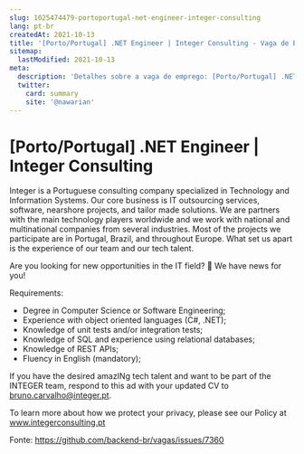 ```yaml
---
slug: 1025474479-portoportugal-net-engineer-integer-consulting
lang: pt-br
createdAt: 2021-10-13
title: '[Porto/Portugal] .NET Engineer | Integer Consulting - Vaga de Emprego'
sitemap:
  lastModified: 2021-10-13
meta:
  description: 'Detalhes sobre a vaga de emprego: [Porto/Portugal] .NET Engineer | Integer Consulting'
  twitter:
    card: summary
    site: '@nawarian'
---
```


# [Porto/Portugal] .NET Engineer | Integer Consulting

Integer is a Portuguese consulting company specialized in Technology and Information Systems. Our core business is IT outsourcing services, software, nearshore projects, and tailor made solutions. We are partners with the main technology players worldwide and we work with national and multinational companies from several industries. Most of the projects we participate are in Portugal, Brazil, and throughout Europe. What set us apart is the experience of our team and our tech talent.

Are you looking for new opportunities in the IT field? 👀 We have news for you!

Requirements:
- Degree in Computer Science or Software Engineering;
- Experience with object oriented languages (C#, .NET);
- Knowledge of unit tests and/or integration tests;
- Knowledge of SQL and experience using relational databases;
- Knowledge of REST APIs;
- Fluency in English (mandatory);

If you have the desired amazINg tech talent and want to be part of the INTEGER team, respond to this ad with your updated CV to bruno.carvalho@integer.pt.

To learn more about how we protect your privacy, please see our Policy at www.integerconsulting.pt


Fonte: https://github.com/backend-br/vagas/issues/7360